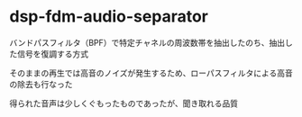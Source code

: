 # dsp-fdm-audio-separator

バンドパスフィルタ（BPF）で特定チャネルの周波数帯を抽出したのち、抽出した信号を復調する方式

そのままの再生では高音のノイズが発生するため、ローパスフィルタによる高音の除去も行なった

得られた音声は少しくぐもったものであったが、聞き取れる品質
